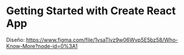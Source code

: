 # Getting Started with Create React App

Diseño:
https://www.figma.com/file/1vsaTlvz9w06Wvp5E5bz58/Who-Know-More?node-id=0%3A1
